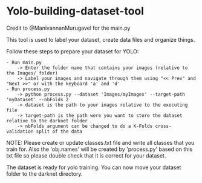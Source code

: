 # Yolo-building-dataset-tool

Credit to @ManivannanMurugavel for the main.py

This tool is used to label your dataset, create data files and organize things.

Follow these steps to prepare your dataset for YOLO:

	- Run main.py
		-> Enter the folder name that contains your images (relative to the Images/ folder)
		-> Label your images and navigate through them using "<< Prev" and "Next >>" or with the keyboard 'a' and 'd'
	- Run process.py 
		-> python process.py --dataset 'Images/myImages' --target-path 'myDataset' --nbFolds 2
		-> dataset is the path to your images relative to the executing file
		-> target-path is the path were you want to store the dataset relative to the darknet folder
		-> nbFolds argument can be changed to do a K-Folds cross-validation split of the data

NOTE: Please create or update classes.txt file and write all classes that you train for. Also the 'obj.names' will be created by 'process.py' based on this txt file so please double check that it is correct for your dataset.

The dataset is ready for yolo training. You can now move your dataset folder to the darknet directory.
